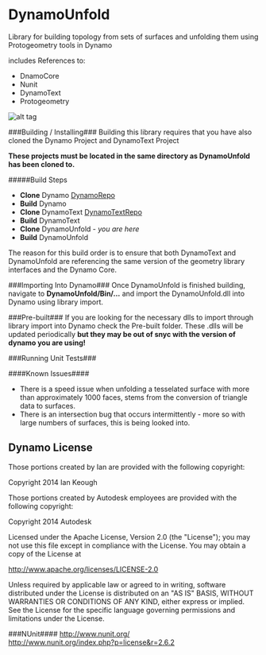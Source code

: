 DynamoUnfold
============

Library for building topology from sets of surfaces and unfolding them using Protogeometry tools in Dynamo

includes References to:

- DnamoCore
- Nunit
- DynamoText
- Protogeometry


![alt tag](https://github.com/holyjewsus/DynamoUnfold/blob/master/unfold%20images/Screen%20Shot%202014-08-02%20at%204.20.53%20PM.png)



###Building / Installing###
Building this library requires that you have also cloned the Dynamo Project and DynamoText Project

**These projects must be located in the same directory as DynamoUnfold has been cloned to.**

#####Build Steps
- **Clone** Dynamo [DynamoRepo](https://github.com/DynamoDS/Dynamo)
- **Build** Dynamo
- **Clone** DynamoText [DynamoTextRepo](https://github.com/DynamoDS/DynamoText)
- **Build** DynamoText
- **Clone** DynamoUnfold - *you are here*
- **Build** DynamoUnfold

The reason for this build order is to ensure that both DynamoText and DynamoUnfold are referencing the same version of the geometry library interfaces and the Dynamo Core.

###Importing Into Dynamo###
Once DynamoUnfold is finished building, navigate to **DynamoUnfold/Bin/...** and import the DynamoUnfold.dll into Dynamo using library import.

###Pre-built###
If you are looking for the necessary dlls to import through library import into Dynamo check the Pre-built folder. These .dlls will be updated periodically **but they may be out of snyc with the version of dynamo you are using!**

###Running Unit Tests###



####Known Issues####
- There is a speed issue when unfolding a tesselated surface with more than approximately 1000 faces, stems from the conversion of triangle data to surfaces.
- There is an intersection bug that occurs intermittently - more so with large numbers of surfaces, this is being looked into. 

## Dynamo License ##

Those portions created by Ian are provided with the following copyright:

Copyright 2014 Ian Keough

Those portions created by Autodesk employees are provided with the following copyright:

Copyright 2014 Autodesk


Licensed under the Apache License, Version 2.0 (the "License");
you may not use this file except in compliance with the License.
You may obtain a copy of the License at

http://www.apache.org/licenses/LICENSE-2.0

Unless required by applicable law or agreed to in writing, software
distributed under the License is distributed on an "AS IS" BASIS,
WITHOUT WARRANTIES OR CONDITIONS OF ANY KIND, either express or implied.
See the License for the specific language governing permissions and
limitations under the License.


###NUnit####
http://www.nunit.org/  
http://www.nunit.org/index.php?p=license&r=2.6.2  
